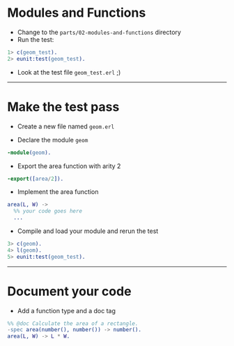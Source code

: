 # Modules and Functions

* Change to the `parts/02-modules-and-functions` directory
* Run the test:
```erlang
1> c(geom_test).
2> eunit:test(geom_test).
```
* Look at the test file `geom_test.erl` ;)

---

# Make the test pass

* Create a new file named `geom.erl`

* Declare the module `geom`
```erlang
-module(geom).
```

* Export the area function with arity 2
```erlang
-export([area/2]).
```

* Implement the area function
```erlang
area(L, W) ->
  %% your code goes here
  ...
```

* Compile and load your module and rerun the test
```erlang
3> c(geom).
4> l(geom).
5> eunit:test(geom_test).
```

---

# Document your code

* Add a function type and a doc tag
```erlang
%% @doc Calculate the area of a rectangle.
-spec area(number(), number()) -> number().
area(L, W) -> L * W.
```

